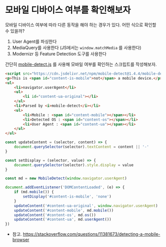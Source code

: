 # 모바일 디바이스 여부를 확인해보자

모바일 디바이스 여부에 따라 다른 동작을 해야 하는 경우가 있다. 어떤 식으로 확인할 수 있을까?

1. User Agent를 파싱한다
2. MediaQuery를 사용한다 (JS에서는 `window.matchMedia` 를 사용한다)
3. Modernizr 등 Feature Detection 도구를 사용한다

간단히 [mobile-detect.js](https://hgoebl.github.io/mobile-detect.js/) 를 사용해 모바일 여부를 확인하는 스크립트를 작성해보자.

```html
<script src="https://cdn.jsdelivr.net/npm/mobile-detect@1.4.4/mobile-detect.min.js"></script>
<p>This is <span id="content-is-mobile">not</span> a mobile device.</p>
<ul>
    <li>navigator.userAgent</li>
    <ul>
        <li id="content-ua-original"></li>
    </ul>
    <li>Parsed by <i>mobile-detect</i></li>
    <ul>
        <li>Mobile : <span id="content-mobile"></span></li>
        <li>Detected OS : <span id="content-os"></span></li>
        <li>User Agent : <span id="content-ua"></span></li>
    </ul>
</ul>
```

```javascript
const updateContent = (selector, content) => {
    document.querySelector(selector).textContent = content || '-'
}

const setDisplay = (selector, value) => {
    document.querySelector(selector).style.display = value
}

const md = new MobileDetect(window.navigator.userAgent)

document.addEventListener('DOMContentLoaded', (e) => {
    if (md.mobile()) {
        setDisplay('#content-is-mobile', 'none')
    }
    updateContent('#content-ua-original', window.navigator.userAgent)
    updateContent('#content-mobile', md.mobile())
    updateContent('#content-os', md.os())
    updateContent('#content-ua', md.userAgent())
})
```

- 참고. <https://stackoverflow.com/questions/11381673/detecting-a-mobile-browser>
